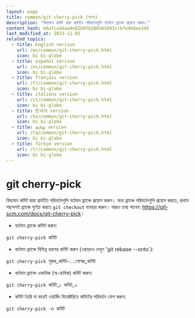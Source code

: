 ```yaml
---
layout: page
title: common/git-cherry-pick (বাংলা)
description: "বিদ্যমান কমিট দ্বারা প্রবর্তিত পরিবর্তনগুলি বর্তমান ব্র্যাঞ্চে প্রয়োগ করুন।"
content_hash: b6a7ca4daa4e82b97b208563d93ccbfe4b6ee345
last_modified_at: 2023-11-02
related_topics:
  - title: English version
    url: /en/common/git-cherry-pick.html
    icon: bi bi-globe
  - title: español version
    url: /es/common/git-cherry-pick.html
    icon: bi bi-globe
  - title: français version
    url: /fr/common/git-cherry-pick.html
    icon: bi bi-globe
  - title: italiano version
    url: /it/common/git-cherry-pick.html
    icon: bi bi-globe
  - title: 한국어 version
    url: /ko/common/git-cherry-pick.html
    icon: bi bi-globe
  - title: தமிழ் version
    url: /ta/common/git-cherry-pick.html
    icon: bi bi-globe
  - title: Türkçe version
    url: /tr/common/git-cherry-pick.html
    icon: bi bi-globe
---
```

# git cherry-pick

বিদ্যমান কমিট দ্বারা প্রবর্তিত পরিবর্তনগুলি বর্তমান ব্র্যাঞ্চে প্রয়োগ করুন।
অন্য ব্র্যাঞ্চে পরিবর্তনগুলি প্রয়োগ করতে, প্রথমে পছন্দসই ব্র্যাঞ্চে স্যুইচ করতে `git checkout` ব্যবহার করুন।
আরও তথ্য পাবেন: <https://git-scm.com/docs/git-cherry-pick>।

- বর্তমান ব্র্যাঞ্চে কমিট করুন:

`git cherry-pick `<span class="tldr-var badge badge-pill bg-dark-lm bg-white-dm text-white-lm text-dark-dm font-weight-bold">কমিট</span>

- বর্তমান ব্র্যাঞ্চে বিভিন্ন ধরনের কমিট করুন (এছাড়াও দেখুন 'git rebase --onto`):

`git cherry-pick `<span class="tldr-var badge badge-pill bg-dark-lm bg-white-dm text-white-lm text-dark-dm font-weight-bold">শুরুর_কমিট</span>`~..`<span class="tldr-var badge badge-pill bg-dark-lm bg-white-dm text-white-lm text-dark-dm font-weight-bold">শেষের_কমিট</span>

- বর্তমান ব্র্যাঞ্চে  একাধিক (অ-ক্রমিক) কমিট  করুন:

`git cherry-pick `<span class="tldr-var badge badge-pill bg-dark-lm bg-white-dm text-white-lm text-dark-dm font-weight-bold">কমিট_১</span>` `<span class="tldr-var badge badge-pill bg-dark-lm bg-white-dm text-white-lm text-dark-dm font-weight-bold">কমিট_২</span>

- কমিট তৈরি না করেই ওয়ার্কিং ডিরেক্টরিতে কমিটের পরিবর্তন যোগ করুন:

`git cherry-pick -n `<span class="tldr-var badge badge-pill bg-dark-lm bg-white-dm text-white-lm text-dark-dm font-weight-bold">কমিট</span>
